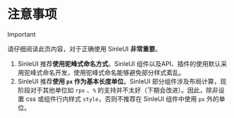 # 注意事项

> [!important]
> 请仔细阅读此页内容，对于正确使用 SinleUI **非常重要**。

1. SinleUI 推荐**使用驼峰式命名方式**。SinleUI 组件以及API、插件的使用默认采用驼峰式命名开发，使用驼峰式命名能够避免部分样式紊乱。
2. SinleUI 推荐**使用 `px` 作为基本长度单位**。SinleUI 部分组件涉及布局计算，现阶段对于其他单位如 `rpx` 、`%` 的支持并不太好（下期会改进）。因此，除非设置 css 或组件行内样式 `style`，否则不推荐在 SinleUI 组件中使用 `px` 外的单位。